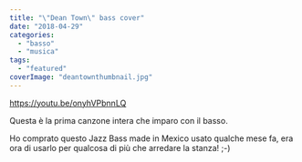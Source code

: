 ```yaml
---
title: "\"Dean Town\" bass cover"
date: "2018-04-29"
categories: 
  - "basso"
  - "musica"
tags: 
  - "featured"
coverImage: "deantownthumbnail.jpg"
---
```


https://youtu.be/onyhVPbnnLQ

Questa è la prima canzone intera che imparo con il basso.

Ho comprato questo Jazz Bass made in Mexico usato qualche mese fa, era ora di usarlo per qualcosa di più che arredare la stanza! ;-)
